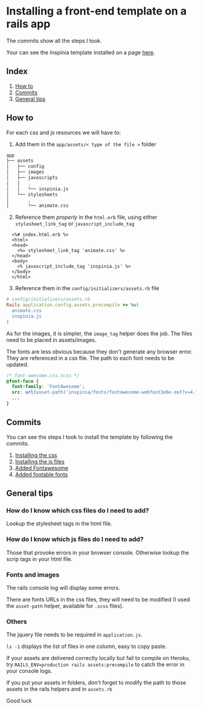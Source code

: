 # Installing a front-end template on a rails app

The commits show all the steps I took.

Your can see the Inspinia template installed on a page [here](https://radiant-sea-74712.herokuapp.com/).

## Index
  1. [How to](#how-to)
  2. [Commits](#commits)
  3. [General tips](#general-tips)

## How to

For each css and js resources we will have to:
  1. Add them in the `app/assets/< type of the file >` folder

  ``` sh
app
├── assets
│   ├── config
│   ├── images
│   ├── javascripts
|   |   .
│   │   └── inspinia.js
│   └── stylesheets
│       .
│       └── animate.css
  ```
  2. Reference them *properly* in the `html.erb` file, using either `stylesheet_link_tag` or `javascript_include_tag`

  ``` erb
    <%# index.html.erb %>
    <html>
    <head>
      <%= stylesheet_link_tag 'animate.css' %>
    </head>
    <body>
      <% javascript_include_tag 'inspinia.js' %>
    </body>
    </html>
  ```
  3. Reference them in the `config/initializers/assets.rb` file

  ``` ruby
  # config/initializers/assets.rb
  Rails.application.config.assets.precompile += %w(
    animate.css
    inspinia.js 
  )
  ```

As for the images, it is simpler, the `image_tag` helper does the job. The files need to be placed in assets/images.

The fonts are less obvious because they don't generate any browser error. They are referenced in a css file. The path to each font needs to be updated.

```scss
/* font-awesome.css.scss */
@font-face {
  font-family: 'FontAwesome';
  src: url(asset-path('inspinia/fonts/fontawesome-webfont3e6e.eot?v=4.7.0'));
  ...
}
```

## Commits
You can see the steps I took to install the template by following the commits.

1. [Installing the css](https://github.com/ticho/template-orders/commit/3f0fd7fcb01a6f36d564cd9bc10a8d83aef5d1fa)
2. [Installing the js files](https://github.com/ticho/template-orders/commit/3f0fd7fcb01a6f36d564cd9bc10a8d83aef5d1fa)
3. [Added Fontawesome](https://github.com/ticho/template-orders/commit/3f0fd7fcb01a6f36d564cd9bc10a8d83aef5d1fa)
4. [Added footable fonts](https://github.com/ticho/template-orders/commit/8c10d053e37ffbf2f8ad5dcfbf95ee05bd4ddbf5)

## General tips

### How do I know which css files do I need to add?
Lookup the stylesheet tags in the html file.

### How do I know which js files do I need to add?
Those that provoke errors in your browser console. Otherwise lookup the scrip tags in your html file.

### Fonts and images
The rails console log will display some errors.

There are fonts URLs in the css files, they will need to be modified (I used the `asset-path` helper, available for `.scss` files).

### Others

The jquery file needs to be required in `application.js`.

`ls -1` displays the list of files in one column, easy to copy paste.

If your assets are delivered correctly locally but fail to compile on Heroku, try `RAILS_ENV=production rails assets:precompile` to catch the error in your console logs.

If you put your assets in folders, don't forget to modify the path to those assets in the rails helpers and in `assets.rb`

Good luck